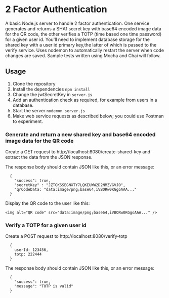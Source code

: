 # 2 Factor Authentication

A basic Node.js server to handle 2 factor authentication. One service generates and returns a SHA1 secret key with base64 encoded image data for the QR code, the other verifies a TOTP (time based one time password) for a given user id. You'll need to implement database storage for the shared key with a user id primary key,the latter of which is passed to the verify service.
Uses nodemon to automatically restart the server when code changes are saved.
Sample tests written using Mocha and Chai will follow.

## Usage

1. Clone the repository
2. Install the dependencies `npm install`
3. Change the jwtSecretKey in `server.js`
4. Add an authentication check as required, for example from users in a database.
5. Start the server `nodemon server.js`
6. Make web service requests as described below; you could use Postman to experiment.

### Generate and return a new shared key and base64 encoded image data for the QR code

Create a GET request to http://localhost:8080/create-shared-key and extract the data from the JSON response.

The response body should contain JSON like this, or an error message:

```
  {
    "success": true,
    "secretKey" : "JZTGKSSBGNXTY7LQKEUWW2D2NMZVGVJO",
    "qrCodeData: "data:image/png;base64,iVBORw0KGgoAAA..."
  }
```

Display the QR code to the user like this:

```
<img alt="QR code" src="data:image/png;base64,iVBORw0KGgoAAA..." />
```

### Verify a TOTP for a given user id

Create a POST request to http://localhost:8080/verify-totp

```
  {
    userId: 123456,
    totp: 222444
  }
```

The response body should contain JSON like this, or an error message:

```
  {
    "success": true,
    "message": "TOTP is valid"
  }
```
